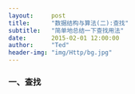 ```yaml
---
layout:     post
title:      "数据结构与算法(二):查找"
subtitle:   "简单地总结一下查找用法"
date:       2015-02-01 12:00:00
author:     "Ted"
header-img: "img/Http/bg.jpg"
---
```


### 一、查找

#### 

